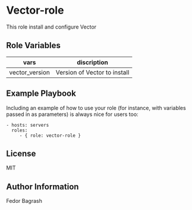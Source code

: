 Vector-role
=========

This role install and configure Vector


Role Variables
--------------

|vars|discription|
|------|-------------|
| vector_version | Version of Vector to install |


Example Playbook
----------------

Including an example of how to use your role (for instance, with variables passed in as parameters) is always nice for users too:

    - hosts: servers
      roles:
         - { role: vector-role }

License
-------

MIT

Author Information
------------------

Fedor Bagrash
